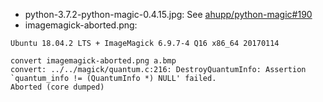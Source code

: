 
- python-3.7.2-python-magic-0.4.15.jpg: See [ahupp/python-magic#190](https://github.com/ahupp/python-magic/issues/190)
- imagemagick-aborted.png:

`Ubuntu 18.04.2 LTS + ImageMagick 6.9.7-4 Q16 x86_64 20170114`

```
convert imagemagick-aborted.png a.bmp
convert: ../../magick/quantum.c:216: DestroyQuantumInfo: Assertion `quantum_info != (QuantumInfo *) NULL' failed.
Aborted (core dumped)
```
